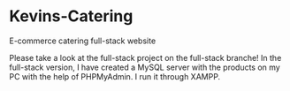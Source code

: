 # Kevins-Catering
E-commerce catering full-stack website


Please take a look at the full-stack project on the full-stack branche!
In the full-stack version, I have created a MySQL server with the products on my PC with the help of PHPMyAdmin. I run it through XAMPP.
